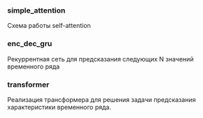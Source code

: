 ### simple_attention
Схема работы self-attention

### enc_dec_gru
Рекуррентная сеть для предсказания следующих N значений временного ряда

### transformer
Реализация трансформера для решения задачи предсказания характеристики временного ряда. 
